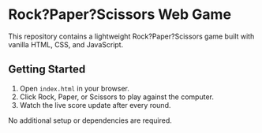 # Rock?Paper?Scissors Web Game

This repository contains a lightweight Rock?Paper?Scissors game built with vanilla HTML, CSS, and JavaScript.

## Getting Started

1. Open `index.html` in your browser.
2. Click Rock, Paper, or Scissors to play against the computer.
3. Watch the live score update after every round.

No additional setup or dependencies are required.